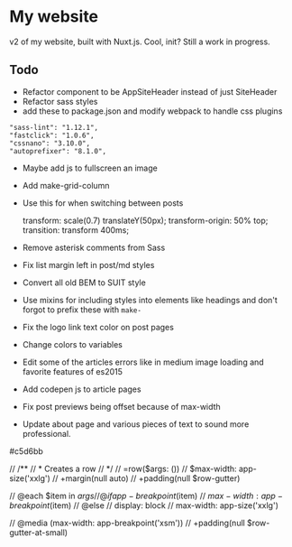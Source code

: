 
# My website

v2 of my website, built with Nuxt.js. Cool, init? Still a work in progress.

## Todo

- Refactor component to be AppSiteHeader instead of just SiteHeader
- Refactor sass styles
- add these to package.json and modify webpack to handle css plugins

```
"sass-lint": "1.12.1",
"fastclick": "1.0.6",
"cssnano": "3.10.0",
"autoprefixer": "8.1.0",
```

- Maybe add js to fullscreen an image
- Add make-grid-column
- Use this for when switching between posts


     transform: scale(0.7) translateY(50px);
    transform-origin: 50% top;
    transition: transform 400ms;

- Remove asterisk comments from Sass
- Fix list margin left in post/md styles
- Convert all old BEM to SUIT style
- Use mixins for including styles into elements like headings and don't forgot to prefix these with `make-`
- Fix the logo link text color on post pages
- Change colors to variables
- Edit some of the articles errors like in medium image loading and favorite features of es2015
- Add codepen js to article pages
- Fix post previews being offset because of max-width
- Update about page and various pieces of text to sound more professional.

#c5d6bb



// /**
//  * Creates a row
//  */
// =row($args: ())
//   $max-width: app-size('xxlg')
//   +margin(null auto)
//   +padding(null $row-gutter)

//   @each $item in $args
//     @if app-breakpoint($item)
//       $max-width: app-breakpoint($item)
//       @else
//   display: block
//   max-width: app-size('xxlg')

//   @media (max-width: app-breakpoint('xsm'))
//     +padding(null $row-gutter-at-small)


